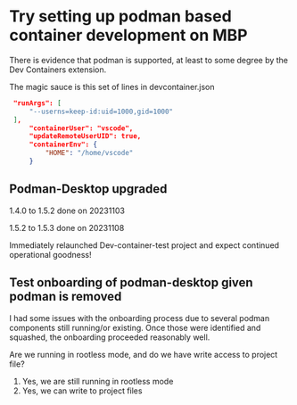 # Try setting up podman based container development on MBP

There is evidence that podman is supported, at least to some degree by the Dev Containers extension.

The magic sauce is this set of lines in devcontainer.json

```json
 "runArgs": [
     "--userns=keep-id:uid=1000,gid=1000"
 ],
     "containerUser": "vscode",
     "updateRemoteUserUID": true,
     "containerEnv": {
         "HOME": "/home/vscode"
     }
```

## Podman-Desktop upgraded

1.4.0 to 1.5.2 done on 20231103

1.5.2 to 1.5.3 done on 20231108

Immediately relaunched Dev-container-test project and expect continued operational goodness!

## Test onboarding of podman-desktop given podman is removed

I had some issues with the onboarding process due to several podman components still running/or existing. Once those were identified and squashed, the onboarding proceeded reasonably well.

Are we running in rootless mode, and
do we have write access to project file?

1. Yes, we are still running in rootless mode
1. Yes, we can write to project files
